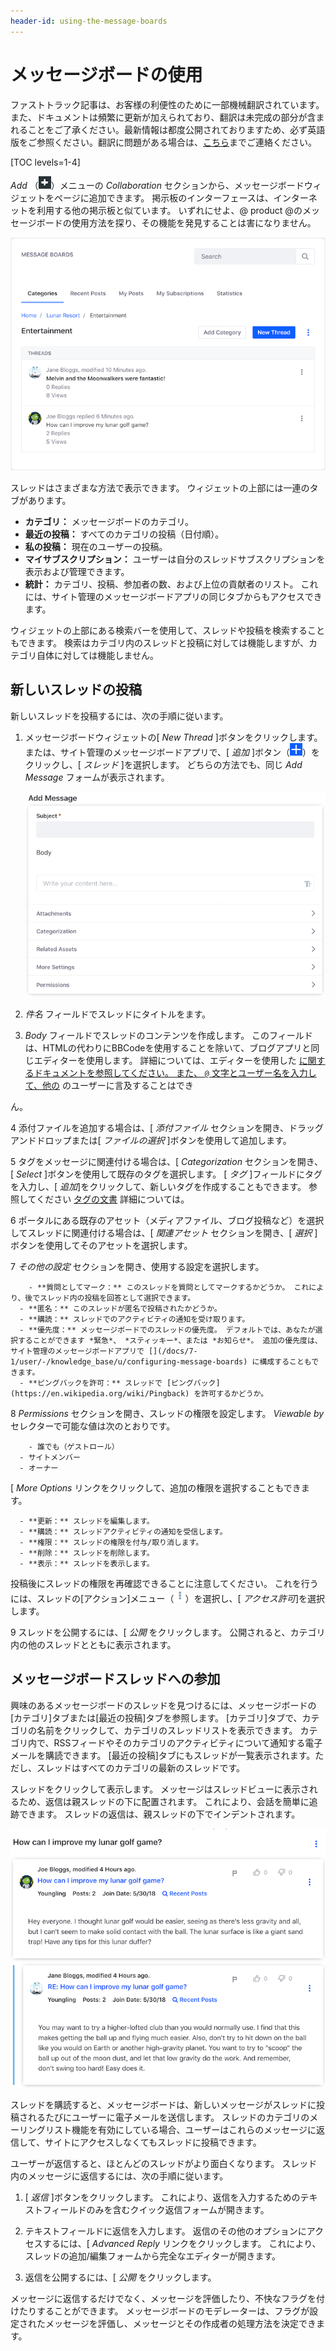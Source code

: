 ```yaml
---
header-id: using-the-message-boards
---
```


# メッセージボードの使用

<p class="alert alert-info"><span class="wysiwyg-color-blue120">ファストトラック記事は、お客様の利便性のために一部機械翻訳されています。また、ドキュメントは頻繁に更新が加えられており、翻訳は未完成の部分が含まれることをご了承ください。最新情報は都度公開されておりますため、必ず英語版をご参照ください。翻訳に問題がある場合は、<a href="mailto:support-content-jp@liferay.com">こちら</a>までご連絡ください。</span></p>

[TOC levels=1-4]

*Add* （![Add](../../../../images/icon-control-menu-add.png)）メニューの *Collaboration* セクションから、メッセージボードウィジェットをページに追加できます。 掲示板のインターフェースは、インターネットを利用する他の掲示板と似ています。 いずれにせよ、@ product @のメッセージボードの使用方法を探り、その機能を発見することは害になりません。

![図1：掲示板ウィジェットを使用すると、ウィジェットのカテゴリを調べたり、メッセージスレッドを操作したり、新しいメッセージを投稿したりできます。](../../../../images/message-boards-category-threads.png)

スレッドはさまざまな方法で表示できます。 ウィジェットの上部には一連のタブがあります。

  - **カテゴリ：** メッセージボードのカテゴリ。
  - **最近の投稿：** すべてのカテゴリの投稿（日付順）。
  - **私の投稿：** 現在のユーザーの投稿。
  - **マイサブスクリプション：** ユーザーは自分のスレッドサブスクリプションを表示および管理できます。
  - **統計：** カテゴリ、投稿、参加者の数、および上位の貢献者のリスト。 これには、サイト管理のメッセージボードアプリの同じタブからもアクセスできます。

ウィジェットの上部にある検索バーを使用して、スレッドや投稿を検索することもできます。 検索はカテゴリ内のスレッドと投稿に対しては機能しますが、カテゴリ自体に対しては機能しません。

## 新しいスレッドの投稿

新しいスレッドを投稿するには、次の手順に従います。

1.  メッセージボードウィジェットの[ *New Thread* ]ボタンをクリックします。 または、サイト管理のメッセージボードアプリで、[ *追加* ]ボタン（![Add](../../../../images/icon-add.png)）をクリックし、[ *スレッド* ]を選択します。 どちらの方法でも、同じ *Add Message* フォームが表示されます。

    ![図2：メッセージの追加フォームでは、新しいスレッドを作成できます。](../../../../images/message-boards-add-thread.png)

2.  *件名* フィールドでスレッドにタイトルを</em>ます。

3.  *Body* フィールドでスレッドのコンテンツを作成します。 このフィールドは、HTMLの代わりにBBCodeを使用することを除いて、ブログアプリと同じエディターを使用します。 詳細については、エディター</a>を使用した [に関するドキュメントを参照してください。 また、 `@` 文字とユーザー名を入力して、他の](/docs/7-1/user/-/knowledge_base/u/using-the-blog-entry-editor) のユーザーに言及することはでき

ん。</p></li> 
   
   4  添付ファイルを追加する場合は、[ *添付ファイル* セクションを開き、ドラッグアンドドロップまたは[ *ファイルの選択* ]ボタンを使用して追加します。

5  タグをメッセージに関連付ける場合は、[ *Categorization* セクションを開き、[ *Select* ]ボタンを使用して既存のタグを選択します。 [ *タグ* ]フィールドにタグを入力し、[ *追加*]をクリックして、新しいタグを作成することもできます。 参照してください [タグの文書](/docs/7-1/user/-/knowledge_base/u/tagging-content) 詳細については。

6  ポータルにある既存のアセット（メディアファイル、ブログ投稿など）を選択してスレッドに関連付ける場合は、[ *関連アセット* セクションを開き、[ *選択* ]ボタンを使用してそのアセットを選択します。

7  *その他の設定* セクションを開き、使用する設定を選択します。
  
        - **質問としてマーク：** このスレッドを質問としてマークするかどうか。 これにより、後でスレッド内の投稿を回答として選択できます。
      - **匿名：** このスレッドが匿名で投稿されたかどうか。
      - **購読：** スレッドでのアクティビティの通知を受け取ります。
      - **優先度：** メッセージボードでのスレッドの優先度。 デフォルトでは、あなたが選択することができます *緊急*、 *スティッキー*、または *お知らせ*。 追加の優先度は、サイト管理のメッセージボードアプリで [](/docs/7-1/user/-/knowledge_base/u/configuring-message-boards) に構成することもできます。
      - **ピングバックを許可：** スレッドで [ピングバック](https://en.wikipedia.org/wiki/Pingback) を許可するかどうか。
8  *Permissions* セクションを開き、スレッドの権限を設定します。 *Viewable by* セレクターで可能な値は次のとおりです。
  
        - 誰でも（ゲストロール）
      - サイトメンバー
      - オーナー
[ *More Options* リンクをクリックして、追加の権限を選択することもできます。

      - **更新：** スレッドを編集します。
      - **購読：** スレッドアクティビティの通知を受信します。
      - **権限：** スレッドの権限を付与/取り消します。
      - **削除：** スレッドを削除します。
      - **表示：** スレッドを表示します。
投稿後にスレッドの権限を再確認できることに注意してください。 これを行うには、スレッドの[アクション]メニュー（![Add](../../../../images/icon-actions.png)）を選択し、[ *アクセス許可*]を選択します。

9  スレッドを公開するには、[ *公開* をクリックします。 公開されると、カテゴリ内の他のスレッドとともに表示されます。</ol> 



## メッセージボードスレッドへの参加

興味のあるメッセージボードのスレッドを見つけるには、メッセージボードの[カテゴリ]タブまたは[最近の投稿]タブを参照します。 [カテゴリ]タブで、カテゴリの名前をクリックして、カテゴリのスレッドリストを表示できます。 カテゴリ内で、RSSフィードやそのカテゴリのアクティビティについて通知する電子メールを購読できます。 [最近の投稿]タブにもスレッドが一覧表示されます。ただし、スレッドはすべてのカテゴリの最新のスレッドです。

スレッドをクリックして表示します。 メッセージはスレッドビューに表示されるため、返信は親スレッドの下に配置されます。 これにより、会話を簡単に追跡できます。 スレッドの返信は、親スレッドの下でインデントされます。

![図3：スレッドのビューには、スレッドとそのスレッドへのすべての返信について、作成者情報とスレッドコンテンツが表示されます。](../../../../images/message-boards-participate-in-threads.png)

スレッドを購読すると、メッセージボードは、新しいメッセージがスレッドに投稿されるたびにユーザーに電子メールを送信します。 スレッドのカテゴリのメーリングリスト機能を有効にしている場合、ユーザーはこれらのメッセージに返信して、サイトにアクセスしなくてもスレッドに投稿できます。

ユーザーが返信すると、ほとんどのスレッドがより面白くなります。 スレッド内のメッセージに返信するには、次の手順に従います。

1.  [ *返信* ]ボタンをクリックします。 これにより、返信を入力するためのテキストフィールドのみを含むクイック返信フォームが開きます。

2.  テキストフィールドに返信を入力します。 返信のその他のオプションにアクセスするには、[ *Advanced Reply* リンクをクリックします。 これにより、スレッドの追加/編集フォームから完全なエディターが開きます。

3.  返信を公開するには、[ *公開* をクリックします。

メッセージに返信するだけでなく、メッセージを評価したり、不快なフラグを付けたりすることができます。 メッセージボードのモデレーターは、フラグが設定されたメッセージを評価し、メッセージとその作成者の処理方法を決定できます。
